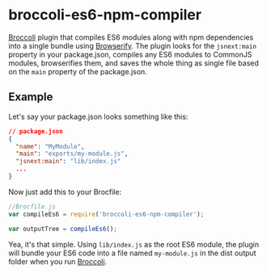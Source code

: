 # broccoli-es6-npm-compiler
[Broccoli](http://broccolijs.com/) plugin that compiles ES6 modules along with npm dependencies into a single bundle using [Browserify](https://github.com/substack/node-browserify). The plugin looks for the `jsnext:main` property in your package.json, compiles any ES6 modules to CommonJS modules, browserifies them, and saves the whole thing as single file based on the `main` property of the package.json.

## Example

Let's say your package.json looks something like this:
```json
// package.json
{
  "name": "MyModule",
  "main": "exports/my-module.js",
  "jsnext:main": "lib/index.js"
  ...
}

```

Now just add this to your Brocfile:
```javascript
//Brocfile.js
var compileEs6 = require('broccoli-es6-npm-compiler');

var outputTree = compileEs6();
```
Yea, it's that simple. Using `lib/index.js` as the root ES6 module, the plugin will bundle your ES6 code into a file named `my-module.js` in the dist output folder when you run [Broccoli](http://broccolijs.com/).
